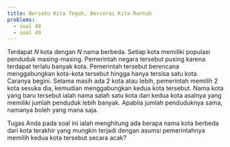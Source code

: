 ```yaml
---
title: Bersatu Kita Teguh, Bercerai Kita Runtuh
problems:
  - soal 48
  - soal 49
---
```


Terdapat $N$ kota dengan $N$ nama berbeda. Setiap kota memiliki populasi penduduk masing-masing. Pemerintah negara tersebut pusing karena terdapat terlalu banyak kota. Pemerintah tersebut berencana menggabungkan kota-kota tersebut hingga hanya tersisa satu kota. Caranya begini. Selama masih ada $2$ kota atau lebih, pemerintah memilih $2$ kota sesuka dia, kemudian menggabungkan kedua kota tersebut. Nama kota yang baru tersebut ialah nama salah satu kota dari kedua kota asalnya yang memiliki jumlah penduduk lebih banyak. Apabila jumlah penduduknya sama, namanya boleh yang mana saja.

Tugas Anda pada soal ini ialah menghitung ada berapa nama kota berbeda dari kota terakhir yang mungkin terjadi dengan asumsi pemerintahnya memilih kedua kota tersebut secara acak?
